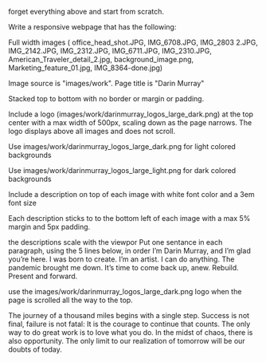 forget everything above and start from scratch.

Write a responsive webpage that has the following:

Full width images (
office_head_shot.JPG,
IMG_6708.JPG,
IMG_2803 2.JPG,
IMG_2142.JPG,
IMG_2312.JPG,
IMG_6711.JPG,
IMG_2310.JPG,
American_Traveler_detail_2.jpg,
background_image.png,
Marketing_feature_01.jpg,
IMG_8364-done.jpg)

Image source is "images/work". Page title is "Darin Murray"

Stacked top to bottom with no border or margin or padding.

Include a logo (images/work/darinmurray_logos_large_dark.png) at the top center with a max width of 500px, scaling down as the page narrows. The logo displays above all images and does not scroll.

Use images/work/darinmurray_logos_large_dark.png for light colored backgrounds

Use images/work/darinmurray_logos_large_light.png for dark colored backgrounds

Include a description on top of each image with white font color and a 3em font size

Each description sticks to to the bottom left of each image with a max 5% margin and 5px padding.

the descriptions scale with the viewpor
Put one sentance in each paragraph, using the 5 lines below, in order
I’m Darin Murray, and I’m glad you’re here.
I was born to create. I’m an artist.
I can do anything.
The pandemic brought me down.
It’s time to come back up, anew. Rebuild.
Present and forward.

use the images/work/darinmurray_logos_large_dark.png logo when the page is scrolled all the way to the top.

The journey of a thousand miles begins with a single step.
Success is not final, failure is not fatal: It is the courage to continue that counts.
The only way to do great work is to love what you do.
In the midst of chaos, there is also opportunity.
The only limit to our realization of tomorrow will be our doubts of today.
